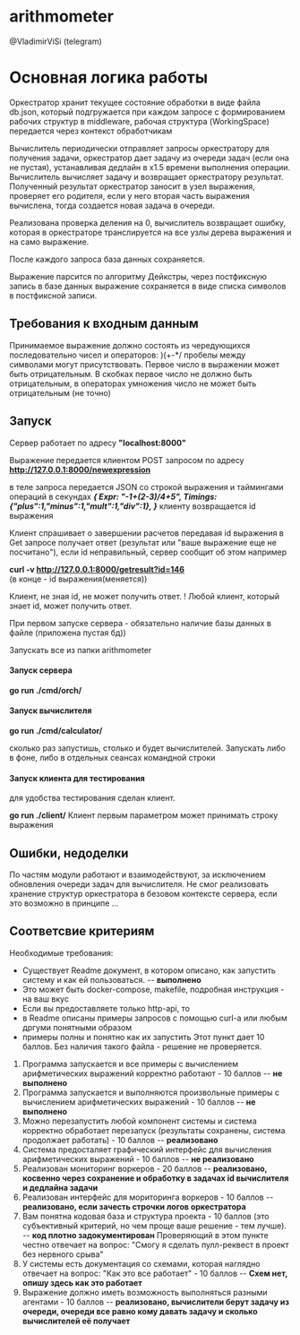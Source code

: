 # arithmometer
@VladimirViSi (telegram)

# Основная логика работы
Оркестратор хранит текущее состояние обработки в виде файла db.json, который подгружается
при каждом запросе c формированием рабочих структур в middleware, рабочая структура
(WorkingSpace) передается через контекст обработчикам

Вычислитель периодически отправляет запросы оркестратору для получения задачи, оркестратор
дает задачу из очереди задач (если она не пустая), устанавливая дедлайн в х1.5 времени выполнения
операции. Вычислитель вычисляет задачу и возвращает оркестратору результат.
Полученный результат оркестратор заносит в узел выражения, проверяет его родителя, если у него вторая часть выражения
вычислена, тогда создается новая задача в очереди.

Реализована проверка деления на 0, вычислитель возвращает ошибку, которая в оркестраторе транслируется на все узлы
дерева выражения и на само выражение.

После каждого запроса база данных сохраняется.

Выражение парсится по алгоритму Дейкстры, через постфиксную запись
в базе данных выражение сохраняется в виде списка символов в постфиксной записи.



## Требования к входным данным
Принимаемое выражение должно состоять из чередующихся последовательно чисел и операторов: )(+-*/
пробелы между символами могут присутствовать.
Первое число в выражении может быть отрицательным. 
В скобках первое число не должно быть отрицательным, в операторах умножения число 
не может быть отрицательным (не точно)


## Запуск
Сервер работает по адресу __"localhost:8000"__

Выражение передается клиентом POST запросом по адресу
__http://127.0.0.1:8000/newexpression__

в теле запроса передается JSON со строкой выражения и таймингами операций в секундах
___{
Expr:    "-1+(2-3)/4+5",
Timings: {"plus":1,"minus":1,"mult":1,"div":1},
}___
клиенту возвращается id выражения

Клиент спрашивает о завершении расчетов передавая id выражения в Get запросе
получает ответ (результат или "ваше выражение еще не посчитано"), если id неправильный, сервер сообщит об этом
например 

__curl -v http://127.0.0.1:8000/getresult?id=146__  
(в конце - id выражения(меняется))

Клиент, не зная id, не может получить ответ. 
! Любой клиент, который знает id, может получить ответ.

При первом запуске сервера - обязательно наличие базы данных в файле (приложена пустая бд))

Запускать все из папки arithmometer

#### Запуск сервера

__go run ./cmd/orch/__

#### Запуск вычислителя

__go run ./cmd/calculator/__

сколько раз запустишь, столько и будет вычислителей. Запускать либо в фоне, либо
в отдельных сеансах командной строки

#### Запуск клиента для тестирования
для удобства тестирования сделан клиент.

__go run ./client/__
 Клиент первым параметром может принимать строку выражения


## Ошибки, недоделки
По частям модули работают и взаимодействуют, за исключением обновления 
очереди задач для вычислителя. Не смог реализовать хранение структур оркестратора
в безовом контексте сервера, если это возможно в принципе ...

## Соответсвие критериям
Необходимые требования:
- Существует Readme документ, в котором описано, как запустить систему и как ей пользоваться. -- **выполнено**
-   Это может быть docker-compose, makefile, подробная инструкция - на ваш вкус
- Если вы предоставляете только http-api, то
- в Readme описаны примеры запросов с помощью curl-a или любым дргуми понятными образом
- примеры полны и понятно как их запустить
Этот пункт дает 10 баллов. Без наличия такого файла - решение не проверяется.
1. Программа запускается и все примеры с вычислением арифметических выражений корректно работают - 10 баллов -- **не выполнено**
2. Программа запускается и выполняются произвольные примеры с вычислением арифметических выражений - 10 баллов -- **не выполнено**
3. Можно перезапустить любой компонент системы и система корректно обработает перезапуск (результаты сохранены, система продолжает работать) - 10 баллов -- **реализовано**
4. Система предосталяет графический интерфейс для вычисления арифметических выражений - 10 баллов -- **не реализовано**
5. Реализован мониторинг воркеров - 20 баллов -- **реализовано, косвенно через сохранение и обработку в задачах id вычислителя и дедлайна задачи**
6. Реализован интерфейс для мориторинга воркеров - 10 баллов -- **реализовано, если зачесть строчки логов оркестратора**
7. Вам понятна кодовая база и структура проекта - 10 баллов (это субъективный критерий, но чем проще ваше решение - тем лучше). -- **код плотно задокументирован**
Проверяющий в этом пункте честно отвечает на вопрос: "Смогу я сделать пулл-реквест в проект без нервного срыва"
8. У системы есть документация со схемами, которая наглядно отвечает на вопрос: "Как это все работает" - 10 баллов -- **Схем нет, опишу здесь как это работает**
9. Выражение должно иметь возможность выполняться разными агентами - 10 баллов -- **реализовано, вычислители берут задачу из очереди, очереди все равно кому давать задачу и сколько вычислителей её получает** 